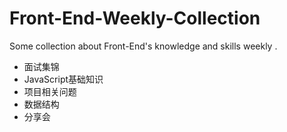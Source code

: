 # Front-End-Weekly-Collection
Some collection about  Front-End's knowledge and skills  weekly .  

* 面试集锦
* JavaScript基础知识
* 项目相关问题
* 数据结构
* 分享会
